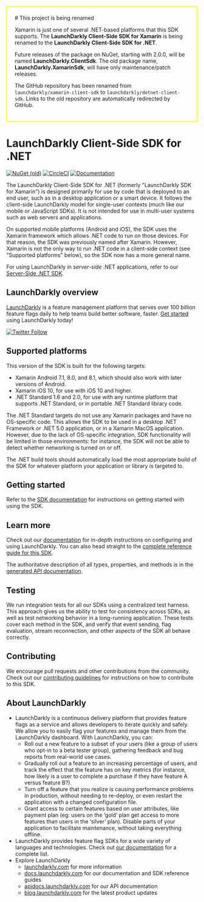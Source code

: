 <div style="border: 2px solid yellow; padding: 20px;">
# This project is being renamed

Xamarin is just one of several .NET-based platforms that this SDK supports. The **LaunchDarkly Client-Side SDK for Xamarin** is being renamed to the **LaunchDarkly Client-Side SDK for .NET**.

Future releases of the package on NuGet, starting with 2.0.0, will be named **LaunchDarkly.ClientSdk**. The old package name, **LaunchDarkly.XamarinSdk**, will have only maintenance/patch releases.

The GitHub repository has been renamed from `launchdarkly/xamarin-client-sdk` to `launchdarkly/dotnet-client-sdk`. Links to the old repository are automatically redirected by GitHub.
</div>

# LaunchDarkly Client-Side SDK for .NET

[![NuGet (old)](https://img.shields.io/nuget/v/LaunchDarkly.XamarinSdk.svg?style=flat-square)](https://www.nuget.org/packages/LaunchDarkly.XamarinSdk/)
[![CircleCI](https://circleci.com/gh/launchdarkly/dotnet-client-sdk.svg?style=shield)](https://circleci.com/gh/launchdarkly/dotnet-client-sdk)
[![Documentation](https://img.shields.io/static/v1?label=GitHub+Pages&message=API+reference&color=00add8)](https://launchdarkly.github.io/xamarin-client-sdk)

The LaunchDarkly Client-Side SDK for .NET (formerly "LaunchDarkly SDK for Xamarin") is designed primarily for use by code that is deployed to an end user, such as in a desktop application or a smart device. It follows the client-side LaunchDarkly model for single-user contexts (much like our mobile or JavaScript SDKs). It is not intended for use in multi-user systems such as web servers and applications.

On supported mobile platforms (Android and iOS), the SDK uses the Xamarin framework which allows .NET code to run on those devices. For that reason, the SDK was previously named after Xamarin. However, Xamarin is not the only way to run .NET code in a client-side context (see "Supported platforms" below), so the SDK now has a more general name.

For using LaunchDarkly in *server-side* .NET applications, refer to our [Server-Side .NET SDK](https://github.com/launchdarkly/dotnet-server-sdk).

## LaunchDarkly overview

[LaunchDarkly](https://www.launchdarkly.com) is a feature management platform that serves over 100 billion feature flags daily to help teams build better software, faster. [Get started](https://docs.launchdarkly.com/home/getting-started) using LaunchDarkly today!
 
[![Twitter Follow](https://img.shields.io/twitter/follow/launchdarkly.svg?style=social&label=Follow&maxAge=2592000)](https://twitter.com/intent/follow?screen_name=launchdarkly)

## Supported platforms

This version of the SDK is built for the following targets:

* Xamarin Android 7.1, 8.0, and 8.1, which should also work with later versions of Android.
* Xamarin iOS 10, for use with iOS 10 and higher.
* .NET Standard 1.6 and 2.0, for use with any runtime platform that supports .NET Standard, or in portable .NET Standard library code.

The .NET Standard targets do not use any Xamarin packages and have no OS-specific code. This allows the SDK to be used in a desktop .NET Framework or .NET 5.0 application, or in a Xamarin MacOS application. However, due to the lack of OS-specific integration, SDK functionality will be limited in those environments: for instance, the SDK will not be able to detect whether networking is turned on or off.

The .NET build tools should automatically load the most appropriate build of the SDK for whatever platform your application or library is targeted to.

## Getting started

Refer to the [SDK documentation](https://docs.launchdarkly.com/sdk/client-side/xamarin) for instructions on getting started with using the SDK.

## Learn more

Check out our [documentation](https://docs.launchdarkly.com) for in-depth instructions on configuring and using LaunchDarkly. You can also head straight to the [complete reference guide for this SDK](https://docs.launchdarkly.com/sdk/client-side/xamarin).

The authoritative description of all types, properties, and methods is in the [generated API documentation](https://launchdarkly.github.io/xamarin-client-sdk/).

## Testing
 
We run integration tests for all our SDKs using a centralized test harness. This approach gives us the ability to test for consistency across SDKs, as well as test networking behavior in a long-running application. These tests cover each method in the SDK, and verify that event sending, flag evaluation, stream reconnection, and other aspects of the SDK all behave correctly.
 
## Contributing
 
We encourage pull requests and other contributions from the community. Check out our [contributing guidelines](CONTRIBUTING.md) for instructions on how to contribute to this SDK.

## About LaunchDarkly
 
* LaunchDarkly is a continuous delivery platform that provides feature flags as a service and allows developers to iterate quickly and safely. We allow you to easily flag your features and manage them from the LaunchDarkly dashboard.  With LaunchDarkly, you can:
    * Roll out a new feature to a subset of your users (like a group of users who opt-in to a beta tester group), gathering feedback and bug reports from real-world use cases.
    * Gradually roll out a feature to an increasing percentage of users, and track the effect that the feature has on key metrics (for instance, how likely is a user to complete a purchase if they have feature A versus feature B?).
    * Turn off a feature that you realize is causing performance problems in production, without needing to re-deploy, or even restart the application with a changed configuration file.
    * Grant access to certain features based on user attributes, like payment plan (eg: users on the ‘gold’ plan get access to more features than users in the ‘silver’ plan). Disable parts of your application to facilitate maintenance, without taking everything offline.
* LaunchDarkly provides feature flag SDKs for a wide variety of languages and technologies. Check out [our documentation](https://docs.launchdarkly.com/docs) for a complete list.
* Explore LaunchDarkly
    * [launchdarkly.com](https://www.launchdarkly.com/ "LaunchDarkly Main Website") for more information
    * [docs.launchdarkly.com](https://docs.launchdarkly.com/  "LaunchDarkly Documentation") for our documentation and SDK reference guides
    * [apidocs.launchdarkly.com](https://apidocs.launchdarkly.com/  "LaunchDarkly API Documentation") for our API documentation
    * [blog.launchdarkly.com](https://blog.launchdarkly.com/  "LaunchDarkly Blog Documentation") for the latest product updates
